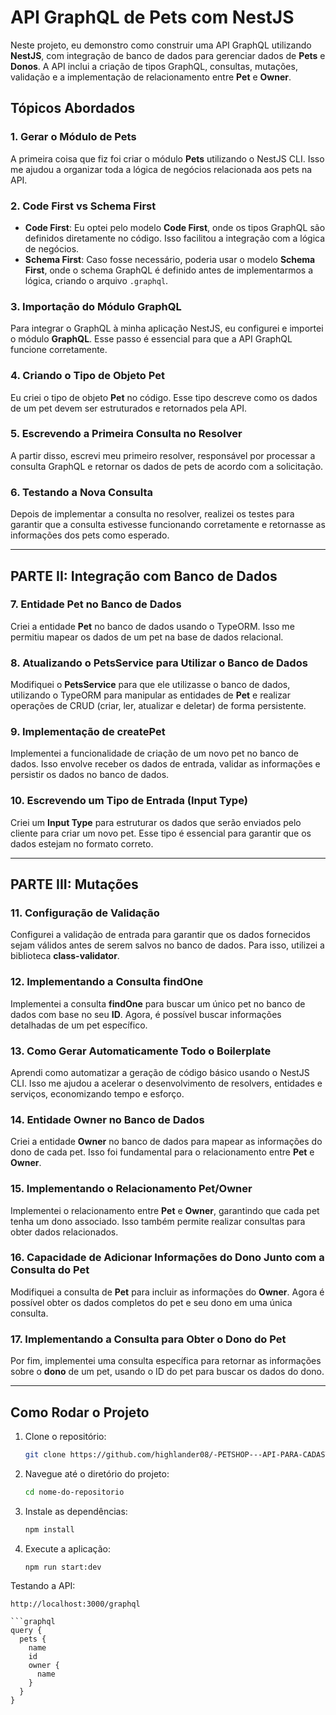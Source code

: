 # API GraphQL de Pets com NestJS

Neste projeto, eu demonstro como construir uma API GraphQL utilizando **NestJS**, com integração de banco de dados para gerenciar dados de **Pets** e **Donos**. A API inclui a criação de tipos GraphQL, consultas, mutações, validação e a implementação de relacionamento entre **Pet** e **Owner**.

## Tópicos Abordados

### 1. **Gerar o Módulo de Pets**
A primeira coisa que fiz foi criar o módulo **Pets** utilizando o NestJS CLI. Isso me ajudou a organizar toda a lógica de negócios relacionada aos pets na API.

### 2. **Code First vs Schema First**
- **Code First**: Eu optei pelo modelo **Code First**, onde os tipos GraphQL são definidos diretamente no código. Isso facilitou a integração com a lógica de negócios.
- **Schema First**: Caso fosse necessário, poderia usar o modelo **Schema First**, onde o schema GraphQL é definido antes de implementarmos a lógica, criando o arquivo `.graphql`.

### 3. **Importação do Módulo GraphQL**
Para integrar o GraphQL à minha aplicação NestJS, eu configurei e importei o módulo **GraphQL**. Esse passo é essencial para que a API GraphQL funcione corretamente.

### 4. **Criando o Tipo de Objeto Pet**
Eu criei o tipo de objeto **Pet** no código. Esse tipo descreve como os dados de um pet devem ser estruturados e retornados pela API.

### 5. **Escrevendo a Primeira Consulta no Resolver**
A partir disso, escrevi meu primeiro resolver, responsável por processar a consulta GraphQL e retornar os dados de pets de acordo com a solicitação.

### 6. **Testando a Nova Consulta**
Depois de implementar a consulta no resolver, realizei os testes para garantir que a consulta estivesse funcionando corretamente e retornasse as informações dos pets como esperado.

---

## PARTE II: Integração com Banco de Dados

### 7. **Entidade Pet no Banco de Dados**
Criei a entidade **Pet** no banco de dados usando o TypeORM. Isso me permitiu mapear os dados de um pet na base de dados relacional.

### 8. **Atualizando o PetsService para Utilizar o Banco de Dados**
Modifiquei o **PetsService** para que ele utilizasse o banco de dados, utilizando o TypeORM para manipular as entidades de **Pet** e realizar operações de CRUD (criar, ler, atualizar e deletar) de forma persistente.

### 9. **Implementação de createPet**
Implementei a funcionalidade de criação de um novo pet no banco de dados. Isso envolve receber os dados de entrada, validar as informações e persistir os dados no banco de dados.

### 10. **Escrevendo um Tipo de Entrada (Input Type)**
Criei um **Input Type** para estruturar os dados que serão enviados pelo cliente para criar um novo pet. Esse tipo é essencial para garantir que os dados estejam no formato correto.

---

## PARTE III: Mutações

### 11. **Configuração de Validação**
Configurei a validação de entrada para garantir que os dados fornecidos sejam válidos antes de serem salvos no banco de dados. Para isso, utilizei a biblioteca **class-validator**.

### 12. **Implementando a Consulta findOne**
Implementei a consulta **findOne** para buscar um único pet no banco de dados com base no seu **ID**. Agora, é possível buscar informações detalhadas de um pet específico.

### 13. **Como Gerar Automaticamente Todo o Boilerplate**
Aprendi como automatizar a geração de código básico usando o NestJS CLI. Isso me ajudou a acelerar o desenvolvimento de resolvers, entidades e serviços, economizando tempo e esforço.

### 14. **Entidade Owner no Banco de Dados**
Criei a entidade **Owner** no banco de dados para mapear as informações do dono de cada pet. Isso foi fundamental para o relacionamento entre **Pet** e **Owner**.

### 15. **Implementando o Relacionamento Pet/Owner**
Implementei o relacionamento entre **Pet** e **Owner**, garantindo que cada pet tenha um dono associado. Isso também permite realizar consultas para obter dados relacionados.

### 16. **Capacidade de Adicionar Informações do Dono Junto com a Consulta do Pet**
Modifiquei a consulta de **Pet** para incluir as informações do **Owner**. Agora é possível obter os dados completos do pet e seu dono em uma única consulta.

### 17. **Implementando a Consulta para Obter o Dono do Pet**
Por fim, implementei uma consulta específica para retornar as informações sobre o **dono** de um pet, usando o ID do pet para buscar os dados do dono.

---

## Como Rodar o Projeto

1. Clone o repositório:
   ```bash
   git clone https://github.com/highlander08/-PETSHOP---API-PARA-CADASTRAR-ANIMAIS.git

2. Navegue até o diretório do projeto:
   ```bash
   cd nome-do-repositorio
   
3. Instale as dependências:
   ```bash
   npm install

4. Execute a aplicação:
   ```bash
   npm run start:dev

Testando a API: 

```endpoint
http://localhost:3000/graphql

```graphql
query {
  pets {
    name
    id
    owner {
      name
    }
  }
}







